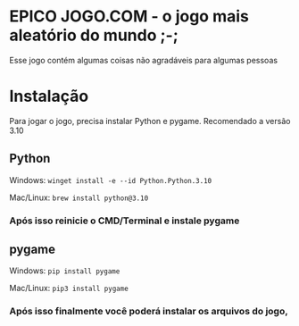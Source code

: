 # EPICO JOGO.COM - o jogo mais aleatório do mundo ;-; 
Esse jogo contém algumas coisas não agradáveis para algumas pessoas

# Instalação
Para jogar o jogo, precisa instalar Python e pygame. Recomendado a versão 3.10

## Python

Windows: ```winget install -e --id Python.Python.3.10```

Mac/Linux: ```brew install python@3.10```

### Após isso reinicie o CMD/Terminal e instale pygame

## pygame

Windows: ```pip install pygame```

Mac/Linux: ```pip3 install pygame```

### Após isso finalmente você poderá instalar os arquivos do jogo, 
